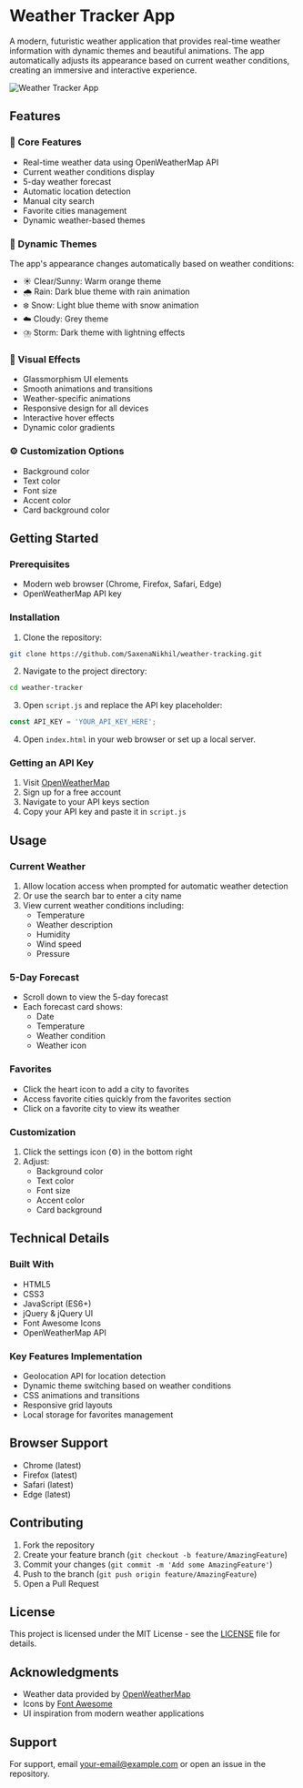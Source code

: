 # Weather Tracker App

A modern, futuristic weather application that provides real-time weather information with dynamic themes and beautiful animations. The app automatically adjusts its appearance based on current weather conditions, creating an immersive and interactive experience.

![Weather Tracker App](screenshot.png)

## Features

### 🌟 Core Features
- Real-time weather data using OpenWeatherMap API
- Current weather conditions display
- 5-day weather forecast
- Automatic location detection
- Manual city search
- Favorite cities management
- Dynamic weather-based themes

### 🎨 Dynamic Themes
The app's appearance changes automatically based on weather conditions:
- ☀️ Clear/Sunny: Warm orange theme
- 🌧️ Rain: Dark blue theme with rain animation
- ❄️ Snow: Light blue theme with snow animation
- ☁️ Cloudy: Grey theme
- ⛈️ Storm: Dark theme with lightning effects

### 💫 Visual Effects
- Glassmorphism UI elements
- Smooth animations and transitions
- Weather-specific animations
- Responsive design for all devices
- Interactive hover effects
- Dynamic color gradients

### ⚙️ Customization Options
- Background color
- Text color
- Font size
- Accent color
- Card background color

## Getting Started

### Prerequisites
- Modern web browser (Chrome, Firefox, Safari, Edge)
- OpenWeatherMap API key

### Installation

1. Clone the repository:
```bash
git clone https://github.com/SaxenaNikhil/weather-tracking.git
```

2. Navigate to the project directory:
```bash
cd weather-tracker
```

3. Open `script.js` and replace the API key placeholder:
```javascript
const API_KEY = 'YOUR_API_KEY_HERE';
```

4. Open `index.html` in your web browser or set up a local server.

### Getting an API Key
1. Visit [OpenWeatherMap](https://openweathermap.org/api)
2. Sign up for a free account
3. Navigate to your API keys section
4. Copy your API key and paste it in `script.js`

## Usage

### Current Weather
1. Allow location access when prompted for automatic weather detection
2. Or use the search bar to enter a city name
3. View current weather conditions including:
   - Temperature
   - Weather description
   - Humidity
   - Wind speed
   - Pressure

### 5-Day Forecast
- Scroll down to view the 5-day forecast
- Each forecast card shows:
  - Date
  - Temperature
  - Weather condition
  - Weather icon

### Favorites
- Click the heart icon to add a city to favorites
- Access favorite cities quickly from the favorites section
- Click on a favorite city to view its weather

### Customization
1. Click the settings icon (⚙️) in the bottom right
2. Adjust:
   - Background color
   - Text color
   - Font size
   - Accent color
   - Card background

## Technical Details

### Built With
- HTML5
- CSS3
- JavaScript (ES6+)
- jQuery & jQuery UI
- Font Awesome Icons
- OpenWeatherMap API

### Key Features Implementation
- Geolocation API for location detection
- Dynamic theme switching based on weather conditions
- CSS animations and transitions
- Responsive grid layouts
- Local storage for favorites management

## Browser Support
- Chrome (latest)
- Firefox (latest)
- Safari (latest)
- Edge (latest)

## Contributing
1. Fork the repository
2. Create your feature branch (`git checkout -b feature/AmazingFeature`)
3. Commit your changes (`git commit -m 'Add some AmazingFeature'`)
4. Push to the branch (`git push origin feature/AmazingFeature`)
5. Open a Pull Request

## License
This project is licensed under the MIT License - see the [LICENSE](LICENSE) file for details.

## Acknowledgments
- Weather data provided by [OpenWeatherMap](https://openweathermap.org/)
- Icons by [Font Awesome](https://fontawesome.com/)
- UI inspiration from modern weather applications

## Support
For support, email your-email@example.com or open an issue in the repository. 
